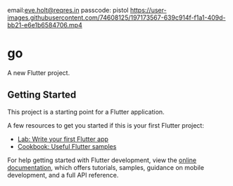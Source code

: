  email:eve.holt@reqres.in
 passcode: pistol
https://user-images.githubusercontent.com/74608125/197173567-639c914f-f1a1-409d-bb21-e6e1b6584706.mp4

# go

A new Flutter project.

## Getting Started

This project is a starting point for a Flutter application.

A few resources to get you started if this is your first Flutter project:

- [Lab: Write your first Flutter app](https://docs.flutter.dev/get-started/codelab)
- [Cookbook: Useful Flutter samples](https://docs.flutter.dev/cookbook)

For help getting started with Flutter development, view the
[online documentation](https://docs.flutter.dev/), which offers tutorials,
samples, guidance on mobile development, and a full API reference.

